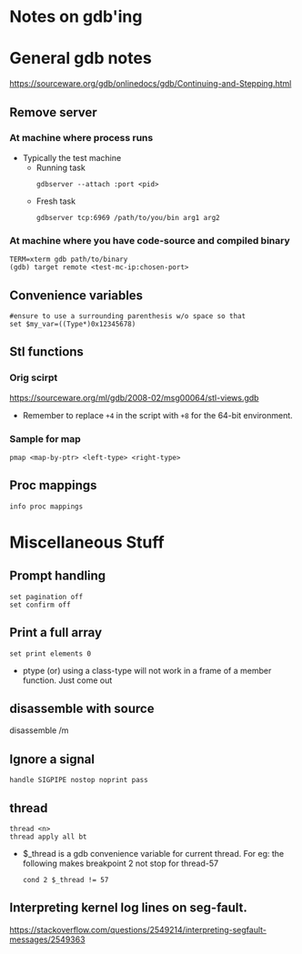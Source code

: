 # Notes on gdb'ing

# General gdb notes

https://sourceware.org/gdb/onlinedocs/gdb/Continuing-and-Stepping.html

## Remove server

### At machine where process runs

* Typically the test machine
    * Running task
      ```
      gdbserver --attach :port <pid>
      ```
    * Fresh task
      ```
      gdbserver tcp:6969 /path/to/you/bin arg1 arg2
      ```

### At machine where you have code-source and compiled binary

```
TERM=xterm gdb path/to/binary
(gdb) target remote <test-mc-ip:chosen-port>
```

## Convenience variables

```
#ensure to use a surrounding parenthesis w/o space so that
set $my_var=((Type*)0x12345678)
```

## Stl functions

### Orig scirpt

https://sourceware.org/ml/gdb/2008-02/msg00064/stl-views.gdb
* Remember to replace `+4` in the script with `+8` for the 64-bit environment.

### Sample for map

```
pmap <map-by-ptr> <left-type> <right-type>
```

## Proc mappings

```
info proc mappings
```

# Miscellaneous Stuff

## Prompt handling

```
set pagination off
set confirm off
```

## Print a full array

```
set print elements 0
```

* ptype (or) using a class-type will not work in a frame of a member function. Just come out

## disassemble with source

disassemble /m

## Ignore a signal

```
handle SIGPIPE nostop noprint pass
```

## thread

```
thread <n>
thread apply all bt
```

* $_thread is a gdb convenience variable for current thread.
  For eg: the following makes breakpoint 2 not stop for thread-57
  ```
  cond 2 $_thread != 57
  ```
  

## Interpreting kernel log lines on seg-fault.

https://stackoverflow.com/questions/2549214/interpreting-segfault-messages/2549363

